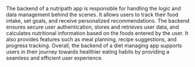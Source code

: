 
The backend of a nutripath app is responsible for handling the logic and data management behind the scenes. It allows users to track their food intake, set goals, and receive personalized recommendations. The backend ensures secure user authentication, stores and retrieves user data, and calculates nutritional information based on the foods entered by the user. It also provides features such as meal planning, recipe suggestions, and progress tracking. Overall, the backend of a diet managing app supports users in their journey towards healthier eating habits by providing a seamless and efficient user experience.
